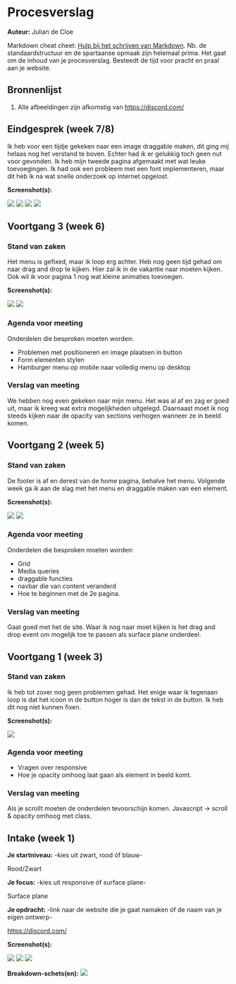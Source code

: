 # Procesverslag
**Auteur:** Julian de Cloe

Markdown cheat cheet: [Hulp bij het schrijven van Markdown](https://github.com/adam-p/markdown-here/wiki/Markdown-Cheatsheet). Nb. de standaardstructuur en de spartaanse opmaak zijn helemaal prima. Het gaat om de inhoud van je procesverslag. Besteedt de tijd voor pracht en praal aan je website.



## Bronnenlijst
1. Alle afbeeldingen zijn afkomstig van https://discord.com/



## Eindgesprek (week 7/8)

Ik heb voor een tijdje gekeken naar een image draggable maken, dit ging mij helaas nog het verstand te boven. Echter had ik er gelukkig toch geen nut voor gevonden. Ik heb mijn tweede pagina afgemaakt met wat leuke toevoegingen. Ik had ook een probleem met een font implementeren, maar dit heb ik na wat snelle onderzoek op internet opgelost. 

**Screenshot(s):**

![](images/header1.png)
![](images/header2.png)
![](images/menu.png)
![](images/nitro.png)



## Voortgang 3 (week 6)

### Stand van zaken

Het menu is gefixed, maar ik loop erg achter. Heb nog geen tijd gehad om naar drag and drop te kijken. Hier zal ik in de vakantie naar moeten kijken. Ook wil ik voor pagina 1 nog wat kleine animaties toevoegen.

**Screenshot(s):**

![](images/progress.png)
![](images/menu.png)

### Agenda voor meeting

Onderdelen die besproken moeten worden:
- Problemen met positioneren en image plaatsen in button
- Form elementen stylen
- Hamburger menu op mobile naar volledig menu op desktop

### Verslag van meeting
We hebben nog even gekeken naar mijn menu. Het was al af en zag er goed uit, maar ik kreeg wat extra mogelijkheden uitgelegd. Daarnaast moet ik nog steeds kijken naar de opacity van sections verhogen wanneer ze in beeld komen. 




## Voortgang 2 (week 5)

### Stand van zaken

De footer is af en derest van de home pagina, behalve het menu. Volgende week ga ik aan de slag met het menu en draggable maken van een element.

**Screenshot(s):**

![](images/header1.png)
![](images/footer.png)

### Agenda voor meeting

Onderdelen die besproken moeten worden:
- Grid
- Media queries
- draggable functies
- navbar die van content veranderd
- Hoe te beginnen met de 2e pagina.

### Verslag van meeting

Gaat goed met het de site. Waar ik nog naar moet kijken is het drag and drop event om mogelijk toe te passen als surface plane onderdeel.



## Voortgang 1 (week 3)

### Stand van zaken

Ik heb tot zover nog geen problemen gehad. Het enige waar ik tegenaan loop is dat het icoon in de button hoger is dan de tekst in de button. Ik heb dit nog niet kunnen fixen.

**Screenshot(s):**

![](images/week1.png)


### Agenda voor meeting

- Vragen over responsive
- Hoe je opacity omhoog laat gaan als element in beeld komt.

### Verslag van meeting

Als je scrollt moeten de onderdelen tevoorschijn komen. Javascript -> scroll & opacity omhoog met class.



## Intake (week 1)

**Je startniveau:** -kies uit zwart, rood óf blauw-

Rood/Zwart


**Je focus:** -kies uit responsive óf surface plane-

Surface plane 


**Je opdracht:** -link naar de website die je gaat namaken óf de naam van je eigen ontwerp-

https://discord.com/


**Screenshot(s):**

![](images/Discord-image1.png)
![](images/Discord-image2.png)
![](images/Discord-image3.png)


**Breakdown-schets(en):**
![](images/Breakdown-schets.png)
